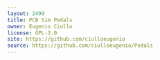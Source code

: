 ```yaml
---
layout: 2499
title: PCB Sim Pedals
owner: Eugenio Ciullo
license: GPL-3.0
site: https://github.com/ciulloeugenio
source: https://github.com/ciulloeugenio/Pedals
---
```

